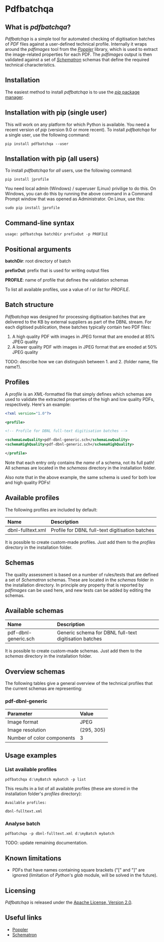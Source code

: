 # Pdfbatchqa

## What is *pdfbatchqa*?

*Pdfbatchqa* is a simple tool for automated checking of digitisation batches of *PDF* files against a user-defined technical profile. Internally it wraps around the *pdfimages* tool from the [*Poppler*](https://en.wikipedia.org/wiki/Poppler_(software)) library, which is used to extract the image-related properties for each PDF. The *pdfimages* output is then validated against a set of [*Schematron*](http://en.wikipedia.org/wiki/Schematron) schemas that define the required technical characteristics.


## Installation

The easiest method to install *pdfbatchqa* is to use the [*pip* package manager](https://en.wikipedia.org/wiki/Pip_(package_manager)).


## Installation with pip (single user)

This will work on any platform for which Python is available. You need a recent version of *pip* (version 9.0 or more recent). To install *pdfbatchqa* for a single user, use the following command:

```
pip install pdfbatchqa --user
```

## Installation with pip (all users)

To install *pdfbatchqa* for *all* users, use the following command:

```
pip install jprofile
```

You need local admin (Windows) / superuser (Linux) privilige to do this. On Windows, you can do this by running the above command in a Command Prompt window that was opened as Administrator. On Linux, use this:

```
sudo pip install jprofile
```

## Command-line syntax

```
usage: pdfbatchqa batchDir prefixOut -p PROFILE
```

## Positional arguments

**batchDir**: root directory of batch

**prefixOut**: prefix that is used for writing output files

**PROFILE**: name of profile that defines the validation schemas

To list all available profiles, use a value of *l* or *list* for *PROFILE*.


## Batch structure

*Pdfbatchqa* was designed for processing digitisation batches that are delivered to the KB by external suppliers as part of the DBNL stream. For each digitised publication, these batches typically contain two PDF files:

1. A high quality PDF with images in JPEG format that are enoded at 85% JPEG quality
2. A lower quality PDF with images in JPEG format that are enoded at 50% JPEG quality

TODO: describe how we can distinguish between 1. and 2. (folder name, file name?).

## Profiles

A *profile* is an *XML*-formatted file that simply defines which schemas are used to validate the extracted properties of the high and low quality PDFs, respectively. Here's an example:

``` xml
<?xml version="1.0"?>

<profile>

<!-- Profile for DBNL full-text digitisation batches -->

<schemaLowQuality>pdf-dbnl-generic.sch</schemaLowQuality>
<schemaHighQuality>pdf-dbnl-generic.sch</schemaHighQuality>

</profile>
```

Note that each entry only contains the *name* of a schema, not its full path! All schemas are located in the *schemass* directory in the installation folder.

Also note that in the above example, the same schema is used for both low and high quality PDFs!

## Available profiles

The following profiles are included by default:

| Name|Description|
| :------| :-----|
|dbnl-fulltext.xml|Profile for DBNL full-text digitisation batches|

It is possible to create custom-made profiles. Just add them to the *profiles* directory in the installation folder.

## Schemas

The quality assessment is based on a number of rules/tests that are defined a set of *Schematron* schemas. These are located in the *schemas* folder in the installation directory. In principle *any* property that is reported by *pdfimages* can be used here, and new tests can be added by editing the schemas.
 
## Available schemas

| Name|Description|
|:------| :-----|
|pdf-dbnl-generic.sch|Generic schema for DBNL full-text digitisation batches|

It is possible to create custom-made schemas. Just add them to the *schemas* directory in the installation folder.

## Overview schemas

The following tables give a general overview of the technical profiles that the current schemas are representing:

### pdf-dbnl-generic

|Parameter|Value|
|:---|:---|
|Image format|JPEG|
|Image resolution|(295, 305)|
|Number of color components|3|

## Usage examples

### List available profiles

```
pdfbatchqa d:\myBatch mybatch -p list
```

This results in a list of all available profiles (these are stored in the installation folder's *profiles* directory):

```
Available profiles:

dbnl-fulltext.xml
```

### Analyse batch

```
pdfbatchqa -p dbnl-fulltext.xml d:\myBatch mybatch
```

TODO: update remaining documentation.

<!--
This will result in the creation of 2 output files:

- `mybatch_status.csv` (status output file)
- `mybatch_failed.txt` (detailed output on images that failed quality asessment)

## Status output file

This is a comma-separated file with the assessment status of each analysed image. The assessment status is either *pass* (passed all tests) or *fail* (failed one or more tests). Here's an example:

    F:\test\access\MMKB03_000004896_00015_access.jp2,pass
    F:\test\access\MMKB03_000004896_00115_access.jp2,pass
    F:\test\access\MMKB03_000004896_00215_access.jp2,pass
    F:\test\targets-jp2\MMKB03_MTF_RGB_20120626_02_01.jp2,fail
    F:\test\master\MMKB03_000004896_00015_master.jp2,pass

## Failure output file

Any image that failed one or more tests are reported in the failure output file. For each failed image, it contains a full reference to the file path, followed by the specific errors. An example:

    F:\test\targets-jp2\MMKB03_MTF_RGB_20120626_02_01.jp2
    *** Schema validation errors:
    Test "layers = '11'" failed (wrong number of layers)
    Test "transformation = '5-3 reversible'" failed (wrong transformation)
    Test "comment = 'KB_MASTER_LOSSLESS_01/01/2015'" failed (wrong codestream comment string)
    ####

Entries in this file are separated by a sequence of 4 '#' characters. Note that each line here corresponds to a failed test in the schema. For images that are identified as not-valid JP2 some additional information from *jpylyzer*'s output is included as well. For example:


    F:\test\master\MMUBL07_MTF_GRAY_20121213_01_05.jp2
    *** Schema validation errors:
    Test "isValidJP2 = 'True'" failed (no valid JP2)
    *** Jpylyzer JP2 validation errors:
    Test methIsValid failed
    Test precIsValid failed
    Test approxIsValid failed
    Test foundNextTilePartOrEOC failed
    Test foundEOCMarker failed
    ####


Here, the outcome of test *isValidJP2* means that the image does not conform to the *JP2* specification. The lines following 'Jpylyzer JP2 validation errors' lists the specific errors that were reported by *jpylyzer*. The meaning of these errors can be found in the [*jpylyzer* User Manual](http://jpylyzer.openpreservation.org//userManual.html).

## Preconditions

- All images that are to be analysed have a .jp2 extension (all others are ignored!)
- *Master* images are located in a (subdirectory of a) directory called '*master*'
- *Access* images are located in a (subdirectory of a) directory called '*access*'
- *Target* images are located in a (subdirectory of a) directory called '*targets-jp2*'.
- Either of the above directories may be missing.

Other than that, the organisation of images may follow any arbitrary directory structure (*jprofile* does a recursive scan of whole directory tree of a batch).

-->

## Known limitations

- PDFs that have names containing square brackets ("[" and "]" are ignored (limitation of *Python*'s *glob* module, will be solved in the future).

## Licensing

*Pdfbatchqa* is released under the [Apache License, Version 2.0](https://www.apache.org/licenses/LICENSE-2.0).

## Useful links

- [Poppler](https://poppler.freedesktop.org/)
- [Schematron](http://en.wikipedia.org/wiki/Schematron)


